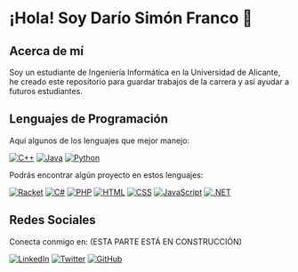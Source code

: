 # ¡Hola! Soy Darío Simón Franco 👋

## Acerca de mí
Soy un estudiante de Ingeniería Informática en la Universidad de Alicante, he creado este repositorio para guardar trabajos de la carrera y así ayudar a futuros estudiantes.

## Lenguajes de Programación
Aquí algunos de los lenguajes que mejor manejo:

[![C++](https://img.shields.io/badge/-C++-00599C?style=flat-square&logo=cplusplus&logoColor=white)](https://isocpp.org/)
[![Java](https://img.shields.io/badge/-Java-ED8B00?style=flat-square&logo=java&logoColor=white)](https://www.java.com/)
[![Python](https://img.shields.io/badge/-Python-3776AB?style=flat-square&logo=python&logoColor=white)](https://www.python.org/)

Podrás encontrar algún proyecto en estos lenguajes:

[![Racket](https://img.shields.io/badge/Racket-3C4F75?style=flat-square)](https://racket-lang.org/)
[![C#](https://img.shields.io/badge/C%23-239120?style=flat-square&logo=csharp&logoColor=white)](https://docs.microsoft.com/en-us/dotnet/csharp/)
[![PHP](https://img.shields.io/badge/PHP-777BB4?style=flat-square&logo=php&logoColor=white)](https://www.php.net/)
[![HTML](https://img.shields.io/badge/HTML-E34F26?style=flat-square&logo=html5&logoColor=white)](https://developer.mozilla.org/en-US/docs/Web/HTML)
[![CSS](https://img.shields.io/badge/CSS-1572B6?style=flat-square&logo=css3&logoColor=white)](https://developer.mozilla.org/en-US/docs/Web/CSS)
[![JavaScript](https://img.shields.io/badge/-JavaScript-F7DF1E?style=flat-square&logo=javascript&logoColor=black)](https://developer.mozilla.org/en-US/docs/Web/JavaScript)
[![.NET](https://img.shields.io/badge/.NET-512BD4?style=flat-square&logo=dotnet&logoColor=white)](https://dotnet.microsoft.com/)


<!-- Opcional: Puedes usar badges para hacerlo más visual, por ejemplo: -->
<!-- [![JavaScript](https://img.shields.io/badge/-JavaScript-black?style=flat-square&logo=javascript)](https://developer.mozilla.org/en-US/docs/Web/JavaScript) -->

## Redes Sociales
Conecta conmigo en: (ESTA PARTE ESTÁ EN CONSTRUCCIÓN)

[![LinkedIn](https://img.shields.io/badge/-LinkedIn-0A66C2?style=flat-square&logo=Linkedin&logoColor=white)](https://www.linkedin.com/in/tuusuario)
[![Twitter](https://img.shields.io/badge/-Twitter-1DA1F2?style=flat-square&logo=Twitter&logoColor=white)](https://twitter.com/tuusuario)
[![GitHub](https://img.shields.io/badge/-GitHub-181717?style=flat-square&logo=GitHub&logoColor=white)](https://github.com/DarioSF)

<!-- Agrega o modifica las redes que prefieras -->
